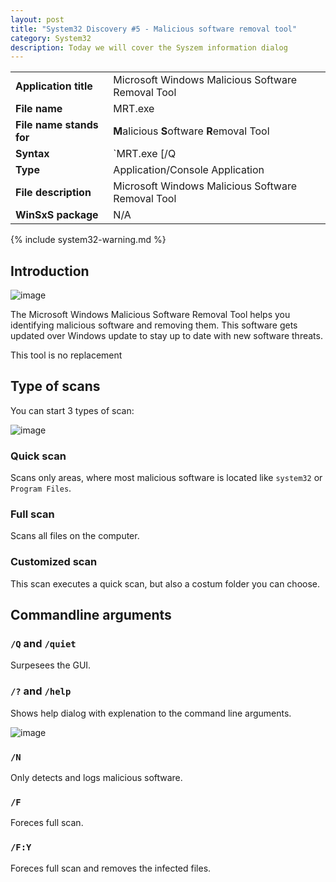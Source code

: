 ```yaml
---
layout: post
title: "System32 Discovery #5 - Malicious software removal tool"
category: System32
description: Today we will cover the Syszem information dialog
---
```


|||
|-|-|
|<b>Application title</b>|Microsoft Windows Malicious Software Removal Tool|
|<b>File name</b>|MRT.exe|
|<b>File name stands for</b>|<b>M</b>alicious <b>S</b>oftware <b>R</b>emoval Tool|
|<b>Syntax</b>|`MRT.exe [/Q|/quiet] [/?|/help] [/F] [/F:Y]`|
|<b>Type</b>|Application/Console Application|
|<b>File description</b>|Microsoft Windows Malicious Software Removal Tool|
|<b>WinSxS package</b>|N/A|

{% include system32-warning.md %}

## Introduction 

![image](https://user-images.githubusercontent.com/58633848/156912058-cfddb00d-6d37-4b45-a4e0-dea8a73520d1.png)

The Microsoft Windows Malicious Software Removal Tool helps you identifying malicious software and removing them. This software gets updated over Windows update to stay up to date with new software threats. 

This tool is no replacement

## Type of scans

You can start 3 types of scan:

![image](https://user-images.githubusercontent.com/58633848/156912207-a0ca190a-4a2e-4890-a901-ea0eebcbf18d.png)

### Quick scan
Scans only areas, where most malicious software is located like `system32` or `Program Files`.

### Full scan
Scans all files on the computer.

### Customized scan
This scan executes a quick scan, but also a costum folder you can choose.

## Commandline arguments
### `/Q` and `/quiet` 
Surpesees the GUI.

### `/?` and `/help`
Shows help dialog with explenation to the command line arguments.

![image](https://user-images.githubusercontent.com/58633848/156912605-e5abb41c-560f-4c53-a71f-998ff886c710.png)

### `/N` 
Only detects and logs malicious software.

### `/F` 
Foreces full scan.

### `/F:Y` 
Foreces full scan and removes the infected files.
